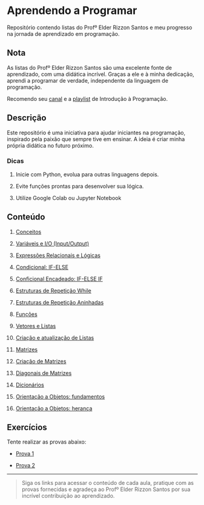 # Aprendendo a Programar

Repositório contendo listas do Profº Elder Rizzon Santos e meu progresso na jornada de aprendizado em programação. 

## Nota

As listas do Profº Elder Rizzon Santos são uma excelente fonte de aprendizado, com uma didática incrível. Graças a ele e à minha dedicação, aprendi a programar de verdade, independente da linguagem de programação.

Recomendo seu [canal](https://www.youtube.com/@ProfElder) e a [playlist](https://youtube.com/playlist?list=PLgOsridJi6bPQw0GIbJPg4xxMOXLRMZqC&si=h-SrAkSHGLh84mYb) de Introdução à Programação.

## Descrição

Este repositório é uma iniciativa para ajudar iniciantes na programação, inspirado pela paixão que sempre tive em ensinar. A ideia é criar minha própria didática no futuro próximo.

### Dicas

1. Inicie com Python, evolua para outras linguagens depois.

2. Evite funções prontas para desenvolver sua lógica.

3. Utilize Google Colab ou Jupyter Notebook

## Conteúdo

1. [Conceitos](https://github.com/renanss4/learning-to-program/tree/main/parte1/aula01)

2. [Variáveis e I/O (Input/Output)](https://github.com/renanss4/learning-to-program/tree/main/parte1/aula02)

3. [Expressões Relacionais e Lógicas](https://github.com/renanss4/learning-to-program/tree/main/parte1/aula03)

4. [Condicional: IF-ELSE](https://github.com/renanss4/learning-to-program/tree/main/parte1/aula04)

5. [Conficional Encadeado: IF-ELSE IF](https://github.com/renanss4/learning-to-program/tree/main/parte1/aula05)

6. [Estruturas de Repetição While](https://github.com/renanss4/learning-to-program/tree/main/parte1/aula06)

7. [Estruturas de Repetição Aninhadas](https://github.com/renanss4/learning-to-program/tree/main/parte1/aula07)

8. [Funções](https://github.com/renanss4/learning-to-program/tree/main/parte1/aula08)

9. [Vetores e Listas](https://github.com/renanss4/learning-to-program/tree/main/parte1/aula09)

10. [Criação e atualização de Listas](https://github.com/renanss4/learning-to-program/tree/main/parte1/aula10)

11. [Matrizes](https://github.com/renanss4/learning-to-program/tree/main/parte2/aula11)

12. [Criação de Matrizes](https://github.com/renanss4/learning-to-program/tree/main/parte2/aula12)

13. [Diagonais de Matrizes](https://github.com/renanss4/learning-to-program/tree/main/parte2/aula13)

14. [Dicionários](https://github.com/renanss4/learning-to-program/tree/main/parte2/aula14)

15. [Orientação a Objetos: fundamentos](https://github.com/renanss4/learning-to-program/tree/main/parte2/aula15)

16. [Orientação a Objetos: herança](https://github.com/renanss4/learning-to-program/tree/main/parte2/aula16)




## Exercícios

Tente realizar as provas abaixo:

- [Prova 1](https://github.com/renanss4/learning-to-program/tree/main/provas/P1)

- [Prova 2](https://github.com/renanss4/learning-to-program/tree/main/provas/P2)

---

> Siga os links para acessar o conteúdo de cada aula, pratique com as provas fornecidas e agradeça ao Profº Elder Rizzon Santos por sua incrível contribuição ao aprendizado.